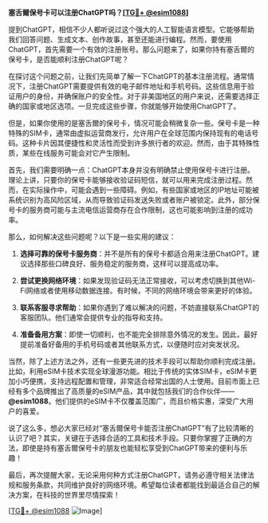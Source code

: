 **塞舌爾保号卡可以注册ChatGPT吗？[[TG💪+ @esim1088](https://t.me/s/esim1088)]**

提到ChatGPT，相信不少人都听说过这个强大的人工智能语言模型。它能够帮助我们回答问题、生成文本、创作故事，甚至还能进行编程。然而，要使用ChatGPT，首先需要一个有效的注册账号。那么问题来了，如果你持有塞舌爾的保号卡，是否能顺利注册ChatGPT呢？

在探讨这个问题之前，让我们先简单了解一下ChatGPT的基本注册流程。通常情况下，注册ChatGPT需要提供有效的电子邮件地址和手机号码。这些信息用于验证用户的身份，并确保账户的安全性。对于非美国地区的用户来说，还需要选择正确的国家或地区选项。一旦完成这些步骤，你就能够开始使用ChatGPT了。

但是，如果你使用的是塞舌爾的保号卡，情况可能会稍微复杂一些。保号卡是一种特殊的SIM卡，通常由虚拟运营商发行，允许用户在全球范围内保持现有的电话号码。这种卡片因其便捷性和灵活性而受到许多旅行者的欢迎。然而，由于其特殊性质，某些在线服务可能会对它产生限制。

首先，我们需要明确一点：ChatGPT本身并没有明确禁止使用保号卡进行注册。理论上讲，只要你的保号卡能够接收验证码短信，就可以用来完成注册过程。然而，在实际操作中，可能会遇到一些障碍。例如，有些国家或地区的IP地址可能被系统识别为高风险区域，从而导致验证码发送失败或者账户被锁定。此外，部分保号卡的服务商可能与主流电信运营商存在合作限制，这也可能影响到注册的成功率。

那么，如何解决这些问题呢？以下是一些实用的建议：

1. **选择可靠的保号卡服务商**：并不是所有的保号卡都适合用来注册ChatGPT。建议选择那些口碑良好、服务稳定的服务商，这样可以提高成功率。
   
2. **尝试更换网络环境**：如果发现验证码无法正常接收，可以考虑切换到其他Wi-Fi网络或者使用移动数据连接。有时候，不同的网络环境会带来更好的体验。

3. **联系客服寻求帮助**：如果你遇到了难以解决的问题，不妨直接联系ChatGPT的客服团队。他们通常会提供专业的指导和支持。

4. **准备备用方案**：即使一切顺利，也不能完全排除意外情况的发生。因此，最好提前准备好备用的手机号码或者其他联系方式，以便随时应对突发状况。

当然，除了上述方法之外，还有一些更先进的技术手段可以帮助你顺利完成注册。比如，利用eSIM卡技术实现全球漫游功能。相比于传统的实体SIM卡，eSIM卡更加小巧便携，支持远程配置和管理，非常适合经常出国的人士使用。目前市面上已经有多个品牌推出了高质量的eSIM产品，其中就包括我们的合作伙伴——**@esim1088**。他们提供的eSIM卡不仅覆盖范围广，而且价格实惠，深受广大用户的喜爱。

说了这么多，想必大家已经对“塞舌爾保号卡能否注册ChatGPT”有了比较清晰的认识了吧？其实，关键在于选择合适的工具和技术手段。只要你掌握了正确的方法，即使是持有塞舌爾保号卡的朋友也能轻松享受到ChatGPT带来的便利与乐趣！

最后，再次提醒大家，无论采用何种方式注册ChatGPT，请务必遵守相关法律法规和服务条款，共同维护良好的网络环境。希望每位读者都能找到最适合自己的解决方案，在科技的世界里尽情探索！

[[TG💪+ @esim1088](https://t.me/s/esim1088) ![Image](https://i.postimg.cc/4NQfJmqS/Snipaste-2025-05-13-00-14-12.png)]